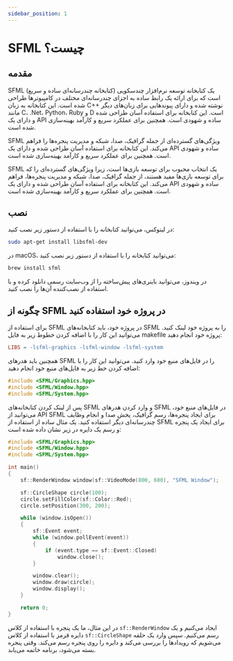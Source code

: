 ```yaml
---
sidebar_position: 1
---
```


# SFML چیست؟

## مقدمه

SFML (کتابخانه چندرسانه‌ای ساده و سریع) یک کتابخانه توسعه نرم‌افزار چندسکویی است که برای ارائه یک رابط ساده به اجزای چندرسانه‌ای مختلف در کامپیوترها طراحی شده است. این کتابخانه به زبان C++ نوشته شده و دارای پیوندهایی برای زبان‌های دیگر مانند C، .Net، Python، Ruby و D است. این کتابخانه برای استفاده آسان طراحی شده و دارای یک API ساده و شهودی است. همچنین برای عملکرد سریع و کارآمد بهینه‌سازی شده است.

SFML ویژگی‌های گسترده‌ای از جمله گرافیک، صدا، شبکه و مدیریت پنجره‌ها را فراهم می‌کند. این کتابخانه برای استفاده آسان طراحی شده و دارای یک API ساده و شهودی است. همچنین برای عملکرد سریع و کارآمد بهینه‌سازی شده است.

SFML یک انتخاب محبوب برای توسعه بازی‌ها است، زیرا ویژگی‌های گسترده‌ای را که برای توسعه بازی‌ها مفید هستند، از جمله گرافیک، صدا، شبکه و مدیریت پنجره‌ها، فراهم می‌کند. این کتابخانه برای استفاده آسان طراحی شده و دارای یک API ساده و شهودی است. همچنین برای عملکرد سریع و کارآمد بهینه‌سازی شده است.

## نصب

در لینوکس، می‌توانید کتابخانه را با استفاده از دستور زیر نصب کنید:

```bash
sudo apt-get install libsfml-dev
```

در macOS، می‌توانید کتابخانه را با استفاده از دستور زیر نصب کنید:

```bash
brew install sfml
```

در ویندوز، می‌توانید باینری‌های پیش‌ساخته را از وب‌سایت رسمی دانلود کرده و با استفاده از نصب‌کننده آن‌ها را نصب کنید.

## چگونه از SFML در پروژه خود استفاده کنید

برای استفاده از SFML در پروژه خود، باید کتابخانه‌های SFML را به پروژه خود لینک کنید. می‌توانید این کار را با اضافه کردن خطوط زیر به فایل makefile پروژه خود انجام دهید:

```makefile
LIBS = -lsfml-graphics -lsfml-window -lsfml-system
```

همچنین باید هدرهای SFML را در فایل‌های منبع خود وارد کنید. می‌توانید این کار را با اضافه کردن خط زیر به فایل‌های منبع خود انجام دهید:

```cpp
#include <SFML/Graphics.hpp>
#include <SFML/Window.hpp>
#include <SFML/System.hpp>
```

پس از لینک کردن کتابخانه‌های SFML و وارد کردن هدرهای SFML در فایل‌های منبع خود، می‌توانید از API SFML برای ایجاد پنجره‌ها، رسم گرافیک، پخش صدا و انجام وظایف چندرسانه‌ای دیگر استفاده کنید. یک مثال ساده از استفاده از SFML برای ایجاد یک پنجره و رسم یک دایره در زیر نشان داده شده است:

```cpp
#include <SFML/Graphics.hpp>
#include <SFML/Window.hpp>
#include <SFML/System.hpp>

int main()
{
    sf::RenderWindow window(sf::VideoMode(800, 600), "SFML Window");

    sf::CircleShape circle(100);
    circle.setFillColor(sf::Color::Red);
    circle.setPosition(300, 200);

    while (window.isOpen())
    {
        sf::Event event;
        while (window.pollEvent(event))
        {
            if (event.type == sf::Event::Closed)
                window.close();
        }

        window.clear();
        window.draw(circle);
        window.display();
    }

    return 0;
}
```

در این مثال، ما یک پنجره با استفاده از کلاس `sf::RenderWindow` ایجاد می‌کنیم و یک دایره قرمز با استفاده از کلاس `sf::CircleShape` رسم می‌کنیم. سپس وارد یک حلقه می‌شویم که رویدادها را بررسی می‌کند و دایره را روی پنجره رسم می‌کند. وقتی پنجره بسته می‌شود، برنامه خاتمه می‌یابد.

